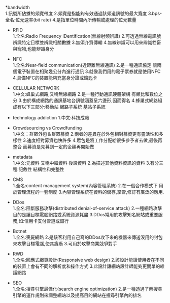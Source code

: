 *bandwidth  
1.訊號所佔據的頻寬帶度 
2.頻寬是指能夠有效通過該頻道訊號的最大寬度 
3.bps-全名:位元速率(bit rate) 
4.是指單位時間內所傳輸或處理的位元數量 

* RFID  
1.全名:Radio Frequency IDentification(無線射頻辨識)
2.可透過無線電訊號辨識特定目標並辨識相關數據 
3.無須介質傳輸
4.無線辨識可以用來辨識牲畜與寵物,也能辨識身分

* NFC  
1.全名:Near-field communication(近距離無線通訊)
2.是一種通訊協定 讓兩個電子裝置在相聚幾公分內進行通訊
3.就像我們用的電子票券就是使用NFC 
4.具備NFC的裝置能夠充當身分證或鑰匙卡

* CELLULAR NETWORK  
1.中文:蜂巢式網路,又稱無線網路 
2.是一種行動通訊硬體架構 有類比和數位之分
3.由於構成網路的通訊基地台訊號涵蓋呈六邊形,因而得名
4.蜂巢式網路組成有以下三部分:移動站 網路子系統 基站子系統

* technology addiction
1.中文:科技成癮 

* Crowdsourcing vs Crowdfunding  
1.中文：群眾外包＆群眾募資
2.兩者的差異在於外包相對募資更有靈活性和多樣性
3.速度相對募資也快許多
4.眾包是將工作分配給很多參予者去做,最後再整合 而募資是先募到一定的金額再開始做

* metadata  
1.中文:元資料 又稱中繼資料 後設資料 
2.為描述其他資料資訊的資料 
3.有分三種:記敘性 結構性和完整性

* CMS  
1.全名:content management system(內容管理系統) 
2.在一個合作模式下 用於管理流程的一套制度 
3.內容管理系統在資料的儲存,掌管,修訂有廣泛的應用.

* DDos  
1.全名:阻斷服務攻擊(distributed denial-of-service attack) 
2.一種網路攻擊 目的是讓目標電腦網路或系統資源耗盡
3.DDos常用於攻擊知名網站或重要服務,如:信用卡支付管道或銀行

* Botnet  
1.全名:喪屍網路 
2.是駭客利用自己寫的DDos攻下來的機器來傳送沒用的封包來攻擊目標電腦,使其癱瘓 
3.可用於攻擊商業競爭對手

* RWD  
1.全名:回應式網頁設計(Responsive web design) 
2.該設計能讓使用者在不同的裝置上會有不同的解析度和操作方式 
3.此設計讓網站設計師能夠更間單的維護網路

* SEO  
1.全名:搜尋引擎最佳化(search engine optimization)
2.是一種透過了解搜尋引擎的運作規則來調整網站以及提高目的網站在搜尋引擎內的排名 

